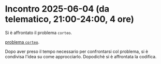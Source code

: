 # Incontro 2025-06-04 (da telematico, 21:00-24:00, 4 ore)

Si è affrontato il problema `corteo`.

[problema `corteo`](https://training.olinfo.it/task/oii_corteo).

Dopo aver preso il tempo necessario per confrontarsi col problema, si è condivisa l'idea su come approcciarlo.
Dopodichè si è affrontata la codifica.



